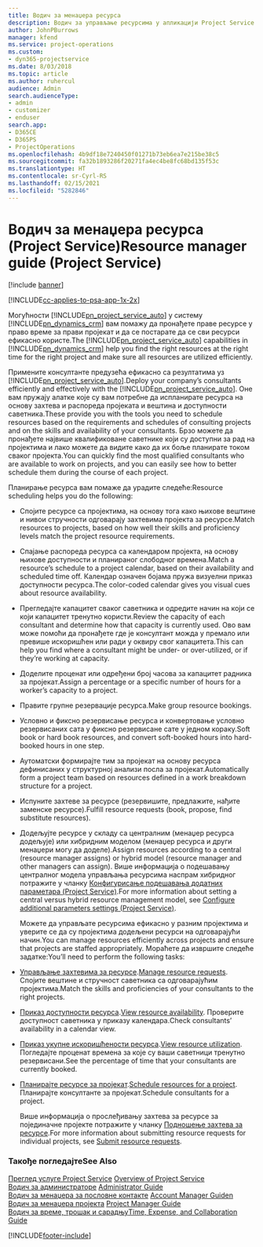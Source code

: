 ```yaml
---
title: Водич за менаџера ресурса
description: Водич за управљање ресурсима у апликацији Project Service
author: JohnPBurrows
manager: kfend
ms.service: project-operations
ms.custom:
- dyn365-projectservice
ms.date: 8/03/2018
ms.topic: article
ms.author: ruhercul
audience: Admin
search.audienceType:
- admin
- customizer
- enduser
search.app:
- D365CE
- D365PS
- ProjectOperations
ms.openlocfilehash: 4b9df18e7240450f01271b73eb6ea7e215be38c5
ms.sourcegitcommit: fa32b1893286f20271fa4ec4be8fc68bd135f53c
ms.translationtype: HT
ms.contentlocale: sr-Cyrl-RS
ms.lasthandoff: 02/15/2021
ms.locfileid: "5282846"
---
```

# <a name="resource-manager-guide-project-service"></a><span data-ttu-id="86029-103">Водич за менаџера ресурса (Project Service)</span><span class="sxs-lookup"><span data-stu-id="86029-103">Resource manager guide (Project Service)</span></span>

[!include [banner](../includes/psa-now-project-operations.md)]

[!INCLUDE[cc-applies-to-psa-app-1x-2x](../includes/cc-applies-to-psa-app-1x-2x.md)]

<span data-ttu-id="86029-104">Могућности [!INCLUDE[pn_project_service_auto](../includes/pn-project-service-auto.md)] у систему [!INCLUDE[pn_dynamics_crm](../includes/pn-dynamics-crm.md)] вам помажу да пронађете праве ресурсе у право време за прави пројекат и да се постарате да се сви ресурси ефикасно користе.</span><span class="sxs-lookup"><span data-stu-id="86029-104">The [!INCLUDE[pn_project_service_auto](../includes/pn-project-service-auto.md)] capabilities in [!INCLUDE[pn_dynamics_crm](../includes/pn-dynamics-crm.md)] help you find the right resources at the right time for the right project and make sure all resources are utilized efficiently.</span></span>  
  
 <span data-ttu-id="86029-105">Примените консултанте предузећа ефикасно са резултатима уз [!INCLUDE[pn_project_service_auto](../includes/pn-project-service-auto.md)].</span><span class="sxs-lookup"><span data-stu-id="86029-105">Deploy your company’s consultants efficiently and effectively with the [!INCLUDE[pn_project_service_auto](../includes/pn-project-service-auto.md)].</span></span> <span data-ttu-id="86029-106">Оне вам пружају алатке које су вам потребне да испланирате ресурса на основу захтева и распореда пројеката и вештина и доступности саветника.</span><span class="sxs-lookup"><span data-stu-id="86029-106">These provide you with the tools you need to schedule resources based on the requirements and schedules of consulting projects and on the skills and availability of your consultants.</span></span> <span data-ttu-id="86029-107">Брзо можете да пронађете највише квалификоване саветнике који су доступни за рад на пројектима и лако можете да видите како да их боље планирате током сваког пројекта.</span><span class="sxs-lookup"><span data-stu-id="86029-107">You can quickly find the most qualified consultants who are available to work on projects, and you can easily see how to better schedule them during the course of each project.</span></span>  
  
 <span data-ttu-id="86029-108">Планирање ресурса вам помаже да урадите следеће:</span><span class="sxs-lookup"><span data-stu-id="86029-108">Resource scheduling helps you do the following:</span></span>  
  
- <span data-ttu-id="86029-109">Спојите ресурсе са пројектима, на основу тога како њихове вештине и нивои стручности одговарају захтевима пројекта за ресурсе.</span><span class="sxs-lookup"><span data-stu-id="86029-109">Match resources to projects, based on how well their skills and proficiency levels match the project resource requirements.</span></span>  
  
- <span data-ttu-id="86029-110">Спајање распореда ресурса са календаром пројекта, на основу њихове доступности и планираног слободног времена.</span><span class="sxs-lookup"><span data-stu-id="86029-110">Match a resource’s schedule to a project calendar, based on their availability and scheduled time off.</span></span> <span data-ttu-id="86029-111">Календар означен бојама пружа визуелни приказ доступности ресурса.</span><span class="sxs-lookup"><span data-stu-id="86029-111">The color-coded calendar gives you visual cues about resource availability.</span></span>  
  
- <span data-ttu-id="86029-112">Прегледајте капацитет сваког саветника и одредите начин на који се који капацитет тренутно користи.</span><span class="sxs-lookup"><span data-stu-id="86029-112">Review the capacity of each consultant and determine how that capacity is currently used.</span></span> <span data-ttu-id="86029-113">Ово вам може помоћи да пронађете где је консултант можда у премало или превише искоришћен или ради у оквиру свог капацитета.</span><span class="sxs-lookup"><span data-stu-id="86029-113">This can help you find where a consultant might be under- or over-utilized, or if they’re working at capacity.</span></span>  
  
- <span data-ttu-id="86029-114">Доделите проценат или одређени број часова за капацитет радника за пројекат.</span><span class="sxs-lookup"><span data-stu-id="86029-114">Assign a percentage or a specific number of hours for a worker’s capacity to a project.</span></span>  
  
- <span data-ttu-id="86029-115">Правите групне резервације ресурса.</span><span class="sxs-lookup"><span data-stu-id="86029-115">Make group resource bookings.</span></span>  
  
- <span data-ttu-id="86029-116">Условно и фиксно резервисање ресурса и конвертовање условно резервисаних сата у фиксно резервисане сате у једном кораку.</span><span class="sxs-lookup"><span data-stu-id="86029-116">Soft book or hard book resources, and convert soft-booked hours into hard-booked hours in one step.</span></span>  
  
- <span data-ttu-id="86029-117">Аутоматски формирајте тим за пројекат на основу ресурса дефинисаних у структурној анализи посла за пројекат.</span><span class="sxs-lookup"><span data-stu-id="86029-117">Automatically form a project team based on resources defined in a work breakdown structure for a project.</span></span>  
  
- <span data-ttu-id="86029-118">Испуните захтеве за ресурсе (резервишите, предлажите, нађите заменске ресурсе).</span><span class="sxs-lookup"><span data-stu-id="86029-118">Fulfill resource requests (book, propose, find substitute resources).</span></span>  
  
- <span data-ttu-id="86029-119">Додељујте ресурсе у складу са централним (менаџер ресурса додељује) или хибридним моделом (менаџер ресурса и други менаџери могу да доделе).</span><span class="sxs-lookup"><span data-stu-id="86029-119">Assign resources according to a central (resource manager assigns) or hybrid model (resource manager and other managers can assign).</span></span> <span data-ttu-id="86029-120">Више информација о подешавању централног модела управљања ресурсима наспрам хибридног потражите у чланку [Конфигурисање подешавања додатних параметара (Project Service)](../psa/configure-additional-parameters-settings.md).</span><span class="sxs-lookup"><span data-stu-id="86029-120">For more information about setting a central versus hybrid resource management model, see [Configure additional parameters settings (Project Service)](../psa/configure-additional-parameters-settings.md).</span></span>  
  
  <span data-ttu-id="86029-121">Можете да управљате ресурсима ефикасно у разним пројектима и уверите се да су пројектима додељени ресурси на одговарајући начин.</span><span class="sxs-lookup"><span data-stu-id="86029-121">You can manage resources efficiently across projects and ensure that projects are staffed appropriately.</span></span> <span data-ttu-id="86029-122">Мораћете да извршите следеће задатке:</span><span class="sxs-lookup"><span data-stu-id="86029-122">You’ll need to perform the following tasks:</span></span>  
  
- <span data-ttu-id="86029-123">[Управљање захтевима за ресурсе](../psa/manage-resource-requests.md).</span><span class="sxs-lookup"><span data-stu-id="86029-123">[Manage resource requests](../psa/manage-resource-requests.md).</span></span> <span data-ttu-id="86029-124">Спојите вештине и стручност саветника са одговарајућим пројектима.</span><span class="sxs-lookup"><span data-stu-id="86029-124">Match the skills and proficiencies of your consultants to the right projects.</span></span>  
  
- <span data-ttu-id="86029-125">[Приказ доступности ресурса](../psa/view-resource-availability.md).</span><span class="sxs-lookup"><span data-stu-id="86029-125">[View resource availability](../psa/view-resource-availability.md).</span></span> <span data-ttu-id="86029-126">Проверите доступност саветника у приказу календара.</span><span class="sxs-lookup"><span data-stu-id="86029-126">Check consultants’ availability in a calendar view.</span></span>  
  
- <span data-ttu-id="86029-127">[Приказ укупне искоришћености ресурса](../psa/view-resource-utilization.md).</span><span class="sxs-lookup"><span data-stu-id="86029-127">[View resource utilization](../psa/view-resource-utilization.md).</span></span> <span data-ttu-id="86029-128">Погледајте проценат времена за које су ваши саветници тренутно резервисани.</span><span class="sxs-lookup"><span data-stu-id="86029-128">See the percentage of time that your consultants are currently booked.</span></span>  
  
- <span data-ttu-id="86029-129">[Планирајте ресурсе за пројекат](../psa/schedule-resources-project.md).</span><span class="sxs-lookup"><span data-stu-id="86029-129">[Schedule resources for a project](../psa/schedule-resources-project.md).</span></span> <span data-ttu-id="86029-130">Планирајте консултанте за пројекат.</span><span class="sxs-lookup"><span data-stu-id="86029-130">Schedule consultants for a project.</span></span>  
  
  <span data-ttu-id="86029-131">Више информација о прослеђивању захтева за ресурсе за појединачне пројекте потражите у чланку [Подношење захтева за ресурсе](../psa/submit-resource-requests.md).</span><span class="sxs-lookup"><span data-stu-id="86029-131">For more information about submitting resource requests for individual projects, see [Submit resource requests](../psa/submit-resource-requests.md).</span></span>  
  
### <a name="see-also"></a><span data-ttu-id="86029-132">Такође погледајте</span><span class="sxs-lookup"><span data-stu-id="86029-132">See Also</span></span>  
 <span data-ttu-id="86029-133">[Преглед услуге Project Service](../psa/overview.md) </span><span class="sxs-lookup"><span data-stu-id="86029-133">[Overview of Project Service](../psa/overview.md) </span></span>  
 <span data-ttu-id="86029-134">[Водич за администраторе](../psa/admin-guide.md) </span><span class="sxs-lookup"><span data-stu-id="86029-134">[Administrator Guide](../psa/admin-guide.md) </span></span>  
 <span data-ttu-id="86029-135">[Водич за менаџера за пословне контакте](../psa/account-manager-guide.md) </span><span class="sxs-lookup"><span data-stu-id="86029-135">[Account Manager Guiden](../psa/account-manager-guide.md) </span></span>  
 <span data-ttu-id="86029-136">[Водич за менаџера пројекта](../psa/project-manager-guide.md) </span><span class="sxs-lookup"><span data-stu-id="86029-136">[Project Manager Guide](../psa/project-manager-guide.md) </span></span>  
 [<span data-ttu-id="86029-137">Водич за време, трошак и сарадњу</span><span class="sxs-lookup"><span data-stu-id="86029-137">Time, Expense, and Collaboration Guide</span></span>](../psa/time-expense-collaboration-guide.md)


[!INCLUDE[footer-include](../includes/footer-banner.md)]